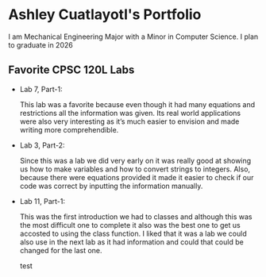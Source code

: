 
# Ashley Cuatlayotl's Portfolio

I am Mechanical Engineering Major with a Minor in Computer Science. I plan to graduate in 2026

## Favorite CPSC 120L Labs

* Lab 7, Part-1:

    This lab was a favorite because even though it had many equations and restrictions all the information was given. Its real world applications were also very interesting as it’s much easier to envision and made writing more comprehendible.

* Lab 3, Part-2:

    Since this was a lab we did very early on it was really good at showing us how to make variables and how to convert strings to integers. Also, because there were equations provided it made it easier to check if our code was correct by inputting the information manually.

* Lab 11, Part-1:

    This was the first introduction we had to classes and although this was the most difficult one to complete it also was the best one to get us accosted to using the class function. I liked that it was a lab we could also use in the next lab as it had information and could that could be changed for the last one.

    test